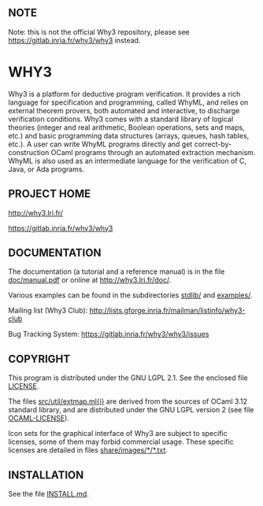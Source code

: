 NOTE
----
Note: this is not the official Why3 repository, please see https://gitlab.inria.fr/why3/why3 instead.

WHY3
====

Why3 is a platform for deductive program verification. It provides
a rich language for specification and programming, called WhyML, and
relies on external theorem provers, both automated and interactive,
to discharge verification conditions. Why3 comes with a standard
library of logical theories (integer and real arithmetic, Boolean
operations, sets and maps, etc.) and basic programming data structures
(arrays, queues, hash tables, etc.). A user can write WhyML programs
directly and get correct-by-construction OCaml programs through an
automated extraction mechanism. WhyML is also used as an intermediate
language for the verification of C, Java, or Ada programs.

PROJECT HOME
------------

http://why3.lri.fr/

https://gitlab.inria.fr/why3/why3

DOCUMENTATION
-------------

The documentation (a tutorial and a reference manual) is in the file
[doc/manual.pdf](http://why3.lri.fr/manual.pdf) or online at
http://why3.lri.fr/doc/.

Various examples can be found in the subdirectories [stdlib/](stdlib)
and [examples/](examples).

Mailing list (Why3 Club):
  http://lists.gforge.inria.fr/mailman/listinfo/why3-club

Bug Tracking System:
  https://gitlab.inria.fr/why3/why3/issues

COPYRIGHT
---------

This program is distributed under the GNU LGPL 2.1. See the enclosed
file [LICENSE](LICENSE).

The files [src/util/extmap.ml{i}](src/util/extmap.mli) are derived from the
sources of OCaml 3.12 standard library, and are distributed under the GNU
LGPL version 2 (see file [OCAML-LICENSE](OCAML-LICENSE)).

Icon sets for the graphical interface of Why3 are subject to specific
licenses, some of them may forbid commercial usage. These specific
licenses are detailed in files [share/images/\*/\*.txt](share/images).

INSTALLATION
------------

See the file [INSTALL.md](INSTALL.md).
